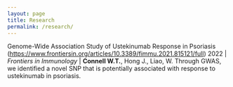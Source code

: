```yaml
---
layout: page
title: Research
permalink: /research/
---
```


Genome-Wide Association Study of Ustekinumab Response in Psoriasis (https://www.frontiersin.org/articles/10.3389/fimmu.2021.815121/full)
2022 &#124; *Frontiers in Immunology* &#124; **Connell W.T.**, Hong J., Liao, W.
Through GWAS, we identified a novel SNP that is potentially associated with response to ustekinumab in psoriasis.
<div class='altmetric-embed' data-doi='10.3389/fimmu.2021.815121'></div>